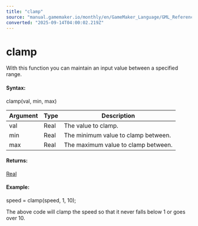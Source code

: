 ```yaml
---
title: "clamp"
source: "manual.gamemaker.io/monthly/en/GameMaker_Language/GML_Reference/Maths_And_Numbers/Number_Functions/clamp.htm"
converted: "2025-09-14T04:00:02.219Z"
---
```


# clamp

With this function you can maintain an input value between a specified range.

#### Syntax:

clamp(val, min, max)

| Argument | Type | Description |
| --- | --- | --- |
| val | Real | The value to clamp. |
| min | Real | The minimum value to clamp between. |
| max | Real | The maximum value to clamp between. |

#### Returns:

[Real](../../../GML_Overview/Data_Types.md)

#### Example:

speed = clamp(speed, 1, 10);

The above code will clamp the speed so that it never falls below 1 or goes over 10.